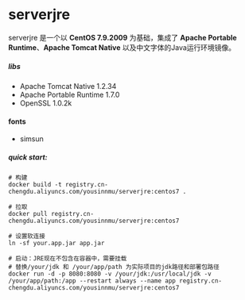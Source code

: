 # serverjre

serverjre 是一个以 **CentOS 7.9.2009** 为基础，集成了 **Apache Portable Runtime**、**Apache Tomcat Native** 以及中文字体的Java运行环境镜像。

##### libs

- Apache Tomcat Native 1.2.34
- Apache Portable Runtime 1.7.0
- OpenSSL 1.0.2k

#### fonts

- simsun

##### quick start:

```shell script
# 构建
docker build -t registry.cn-chengdu.aliyuncs.com/yousinnmu/serverjre:centos7 .

# 拉取
docker pull registry.cn-chengdu.aliyuncs.com/yousinnmu/serverjre:centos7

# 设置软连接
ln -sf your.app.jar app.jar

# 启动：JRE现在不包含在容器中，需要挂载
# 替换/your/jdk 和 /your/app/path 为实际项目的jdk路径和部署包路径
docker run -d -p 8080:8080 -v /your/jdk:/usr/local/jdk -v /your/app/path:/app --restart always --name app registry.cn-chengdu.aliyuncs.com/yousinnmu/serverjre:centos7
```
